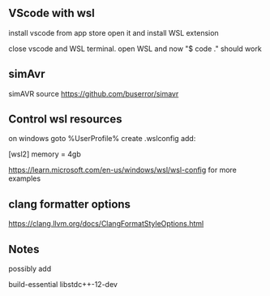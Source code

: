 ## VScode with wsl
install vscode from app store
open it and install WSL extension

close vscode and WSL terminal.
open WSL and now "$ code ." should work


## simAvr
simAVR source
https://github.com/buserror/simavr


## Control wsl resources
on windows goto %UserProfile%
create .wslconfig
add:

[wsl2]
memory = 4gb

https://learn.microsoft.com/en-us/windows/wsl/wsl-config for more examples


## clang formatter options
https://clang.llvm.org/docs/ClangFormatStyleOptions.html


## Notes

possibly add

build-essential
libstdc++-12-dev
